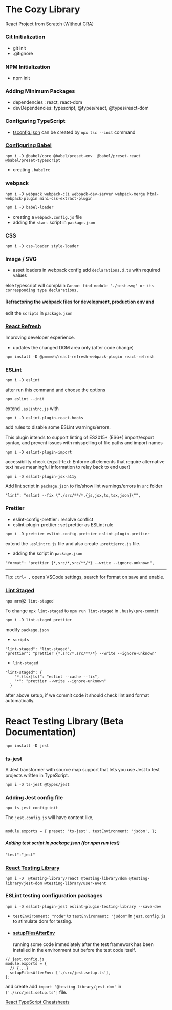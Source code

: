 # The Cozy Library

React Project from Scratch (Without CRA)

### Git Initialization

- git init
- .gitignore

### NPM Initialization

- npm init

### Adding Minimum Packages

- dependencies : react, react-dom
- devDependencies: typescript, @types/react, @types/react-dom

### Configuring TypeScript

- [tsconfig.json](https://www.typescriptlang.org/docs/handbook/tsconfig-json.html)
  can be created by `npx tsc --init` command

### [Configuring Babel](https://babeljs.io/docs/en/presets/)

```
npm i -D @babel/core @babel/preset-env  @babel/preset-react @babel/preset-typescript
```

- creating `.babelrc`

### webpack

```
npm i -D webpack webpack-cli webpack-dev-server webpack-merge html-webpack-plugin mini-css-extract-plugin

```

```
npm i -D babel-loader

```

- creating a `webpack.config.js` file
- adding the `start` script in `package.json`

### CSS

```
npm i -D css-loader style-loader
```

### Image / SVG

- asset loaders in webpack config add `declarations.d.ts` with required values

else typescript will complain
`Cannot find module './test.svg' or its corresponding type declarations.`

#### Refractoring the webpack files for development, production env and

edit the `scripts` in `package.json`

### [React Refresh](https://github.com/pmmmwh/react-refresh-webpack-plugin)

Improving developer experience.

- updates the changed DOM area only (after code change)

```
npm install -D @pmmmwh/react-refresh-webpack-plugin react-refresh
```

### ESLint

```
npm i -D eslint
```

after run this command and choose the options

```
npx eslint --init
```

extend `.eslintrc.js` with

```
npm i -D eslint-plugin-react-hooks
```

add rules to disable some ESLint warnings/errors.

This plugin intends to support linting of ES2015+ (ES6+) import/export syntax,
and prevent issues with misspelling of file paths and import names

```
npm i -D eslint-plugin-import
```

accessibility check (eg:alt-text: Enforce all elements that require alternative
text have meaningful information to relay back to end user)

```
npm i -D eslint-plugin-jsx-a11y
```

Add lint script in `package.json` to fix/show lint warnings/errors in `src`
folder

```
"lint": "eslint --fix \"./src/**/*.{js,jsx,ts,tsx,json}\"",
```

### Prettier

- eslint-config-prettier : resolve conflict
- eslint-plugin-prettier : set prettier as ESLint rule

```
npm i -D prettier eslint-config-prettier eslint-plugin-prettier
```

extend the `.eslintrc.js` file and also create `.prettierrc.js` file.

- adding the script in `package.json`

```
"format": "prettier {*,src/*,src/**/*} --write --ignore-unknown",
```

---

Tip: `Ctrl+ ,` opens VSCode settings, search for format on save and enable.

### [Lint Staged](https://www.npmjs.com/package/lint-staged?activeTab=readme)

```
npx mrm@2 lint-staged
```

To change `npx lint-staged` to `npm run lint-staged` in `.husky\pre-commit`

```
npm i -D lint-staged prettier
```

modify `package.json`

- `scripts`

```
"lint-staged": "lint-staged",
"prettier": "prettier {*,src/*,src/**/*} --write --ignore-unknown"
```

- `lint-staged`

```
"lint-staged": {
    "*.(tsx|ts)": "eslint --cache --fix",
    "*": "prettier --write --ignore-unknown"
  }
```

after above setup, if we commit code it should check lint and format
automatically.

# React Testing Library (Beta Documentation)

```
npm install -D jest

```

### ts-jest

A Jest transformer with source map support that lets you use Jest to test
projects written in TypeScript.

```
npm i -D ts-jest @types/jest

```

### Adding Jest config file

```
npx ts-jest config:init
```

The `jest.config.js` will have content like,

```

module.exports = { preset: 'ts-jest', testEnvironment: 'jsdom', };

```

##### Adding test script in package.json (for npm run test)

```
"test":"jest"
```

### [React Testing Library](https://testing-library.com/docs/react-testing-library/intro)

```
npm i -D  @testing-library/react @testing-library/dom @testing-library/jest-dom @testing-library/user-event

```

### ESLint testing configuration packages

```
npm i -D eslint-plugin-jest eslint-plugin-testing-library --save-dev
```

- `testEnvironment: "node"` to `testEnvironment: "jsdom"` in `jest.config.js` to
  stimulate dom for testing.

- #### [setupFilesAfterEnv](https://jestjs.io/docs/configuration#setupfilesafterenv-array)
  running some code immediately after the test framework has been installed in
  the environment but before the test code itself.

```
// jest.config.js
module.exports = {
  // {...}
  setupFilesAfterEnv: ['./src/jest.setup.ts'],
};
```

and create add `import '@testing-library/jest-dom'` in `['./src/jest.setup.ts']`
file.

[React TypeScript Cheatsheets](https://react-typescript-cheatsheet.netlify.app/docs/basic/setup)
